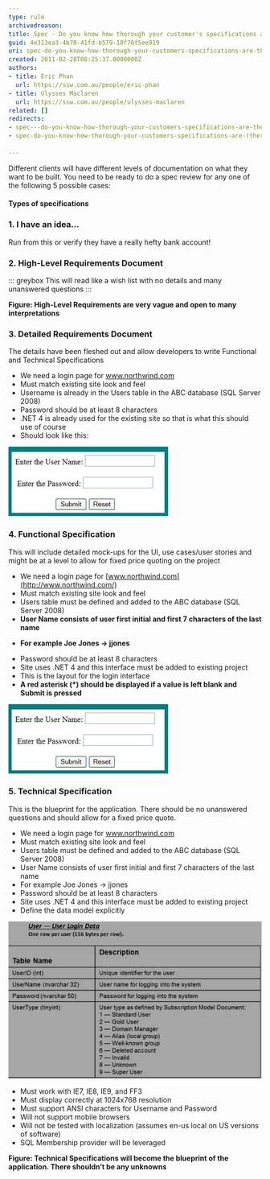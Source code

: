 ```yaml
---
type: rule
archivedreason: 
title: Spec - Do you know how thorough your customer's specifications are? (There are 5 levels)
guid: 4e313ea3-4b70-41fd-b579-10f76f5ee919
uri: spec-do-you-know-how-thorough-your-customers-specifications-are-there-are-5-levels
created: 2011-02-28T08:25:37.0000000Z
authors:
- title: Eric Phan
  url: https://ssw.com.au/people/eric-phan
- title: Ulysses Maclaren
  url: https://ssw.com.au/people/ulysses-maclaren
related: []
redirects:
- spec---do-you-know-how-thorough-your-customers-specifications-are-there-are-5-levels
- spec-do-you-know-how-thorough-your-customers-specifications-are-(there-are-5-levels)

---
```


Different clients will have different levels of documentation on what they want to be built. You need to be ready to do a spec review for any one of the following 5 possible cases:

<!--endintro-->

#### Types of specifications


### 1. I have an idea...


Run from this
or
verify they have a really hefty bank account!

### 2. High-Level Requirements Document


::: greybox
This will read like a wish list with no details and many unanswered questions
:::

 **Figure: High-Level Requirements are very vague and open to many interpretations** 
### 3. Detailed Requirements Document

The details have been fleshed out and allow developers to write Functional and Technical Specifications
* We need a login page for www.northwind.com
* Must match existing site look and feel
* Username is already in the Users table in the ABC database (SQL Server 2008)
* Password should be at least 8 characters
* .NET 4 is already used for the existing site so that is what this should use of course
* Should look like this:

![Detailed Requirements have more of the details you want](LoginInterface.jpg)
### 4. Functional Specification
This will include detailed mock-ups for the UI, use cases/user stories and might be at a level to allow for fixed price quoting on the project
* We need a login page for [www.northwind.com](http://www.northwind.com/)
* Must match existing site look and feel
* Users table must be defined and added to the ABC database (SQL Server 2008)
* **User Name consists of user first initial and first 7 characters of the last name** 
-  **For example Joe Jones -> jjones**
* Password should be at least 8 characters
* Site uses .NET 4 and this interface must be added to existing project
* This is the layout for the login interface
* **A red asterisk (\*) should be displayed if a value is left blank and Submit is pressed** 

![Functional Specifications go into more detail about the user interface and interactions in the system](LoginInterface.jpg)
### 5. Technical Specification


This is the blueprint for the application. There should be no unanswered questions and should allow for a fixed price quote.

* We need a login page for www.northwind.com
* Must match existing site look and feel
* Users table must be defined and added to the ABC database (SQL Server 2008)
* User Name consists of user first initial and first 7 characters of the last name
* For example Joe Jones -> jjones
* Password should be at least 8 characters
* Site uses .NET 4 and this interface must be added to existing project
* Define the data model explicitly

![](Table.jpg)
* Must work with IE7, IE8, IE9, and FF3
* Must display correctly at 1024x768 resolution
* Must support ANSI characters for Username and Password
* Will not support mobile browsers
* Will not be tested with localization (assumes en-us local on US versions of software)
* SQL Membership provider will be leveraged

 **Figure: Technical Specifications will become the blueprint of the application. There shouldn’t be any unknowns**
